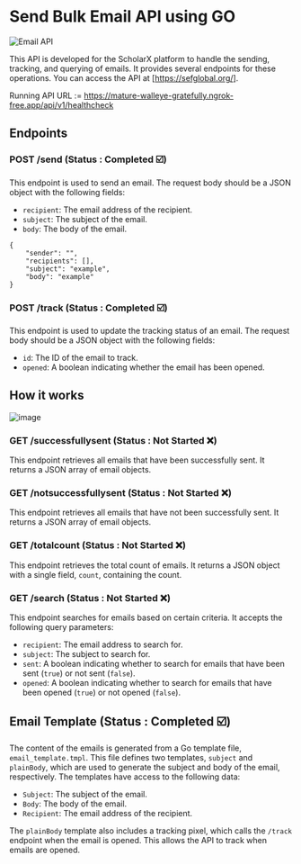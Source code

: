 # Send Bulk Email API using GO 

![Email API](https://github.com/mayura-andrew/send-bulk-email-client-api/assets/48531182/243b444d-9284-4008-be17-f678fe602c75)


This API is developed for the ScholarX platform to handle the sending, tracking, and querying of emails. It provides several endpoints for these operations. You can access the API at [https://sefglobal.org/].

Running API URL := https://mature-walleye-gratefully.ngrok-free.app/api/v1/healthcheck
## Endpoints

### POST /send (Status : Completed ☑️)

This endpoint is used to send an email. The request body should be a JSON object with the following fields:

- `recipient`: The email address of the recipient.
- `subject`: The subject of the email.
- `body`: The body of the email.
  
```
{
    "sender": "",
    "recipients": [],
    "subject": "example",
    "body": "example"
}
```

### POST /track  (Status : Completed ☑️)

This endpoint is used to update the tracking status of an email. The request body should be a JSON object with the following fields:

- `id`: The ID of the email to track.
- `opened`: A boolean indicating whether the email has been opened.
## How it works 

![image](https://github.com/mayura-andrew/send-bulk-email-client-api/assets/48531182/2c5f7568-97d3-46e3-8645-35663a5b43db)


### GET /successfullysent (Status : Not Started ❌)

This endpoint retrieves all emails that have been successfully sent. It returns a JSON array of email objects.

### GET /notsuccessfullysent  (Status : Not Started ❌)

This endpoint retrieves all emails that have not been successfully sent. It returns a JSON array of email objects.

### GET /totalcount  (Status : Not Started ❌)

This endpoint retrieves the total count of emails. It returns a JSON object with a single field, `count`, containing the count.

### GET /search  (Status : Not Started ❌)

This endpoint searches for emails based on certain criteria. It accepts the following query parameters:

- `recipient`: The email address to search for.
- `subject`: The subject to search for.
- `sent`: A boolean indicating whether to search for emails that have been sent (`true`) or not sent (`false`).
- `opened`: A boolean indicating whether to search for emails that have been opened (`true`) or not opened (`false`).

## Email Template  (Status : Completed ☑️)

The content of the emails is generated from a Go template file, `email_template.tmpl`. This file defines two templates, `subject` and `plainBody`, which are used to generate the subject and body of the email, respectively. The templates have access to the following data:

- `Subject`: The subject of the email.
- `Body`: The body of the email.
- `Recipient`: The email address of the recipient.

The `plainBody` template also includes a tracking pixel, which calls the `/track` endpoint when the email is opened. This allows the API to track when emails are opened.
